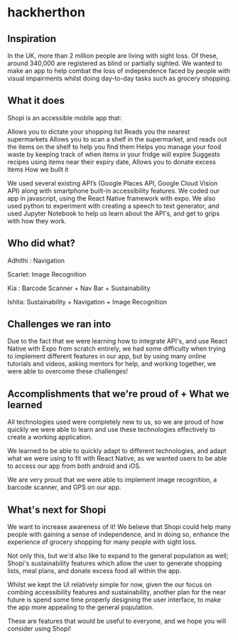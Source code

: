 # hackherthon

## Inspiration

In the UK, more than 2 million people are living with sight loss. Of these, around 340,000 are registered as blind or partially sighted. We wanted to make an app to help combat the loss of independence faced by people with visual impairments whilst doing day-to-day tasks such as grocery shopping.

## What it does

Shopi is an accessible mobile app that:

Allows you to dictate your shopping list
Reads you the nearest supermarkets
Allows you to scan a shelf in the supermarket, and reads out the items on the shelf to help you find them
Helps you manage your food waste by keeping track of when items in your fridge will expire
Suggests recipes using items near their expiry date,
Allows you to donate excess items
How we built it

We used several existing API’s (Google Places API, Google Cloud Vision API) along with smartphone built-in accessibility features. We coded our app in javascript, using the React Native framework with expo. We also used python to experiment with creating a speech to text generator, and used Jupyter Notebook to help us learn about the API's, and get to grips with how they work.

## Who did what?

Adhithi : Navigation

Scarlet: Image Recognition

Kia : Barcode Scanner + Nav Bar + Sustainability

Ishita: Sustainability + Navigation + Image Recognition

## Challenges we ran into

Due to the fact that we were learning how to integrate API's, and use React Native with Expo from scratch entirely, we had some difficulty when trying to implement different features in our app, but by using many online tutorials and videos, asking mentors for help, and working together, we were able to overcome these challenges!

## Accomplishments that we're proud of + What we learned

All technologies used were completely new to us, so we are proud of how quickly we were able to learn and use these technologies effectively to create a working application.

We learned to be able to quickly adapt to different technologies, and adapt what we were using to fit with React Native, as we wanted users to be able to access our app from both android and iOS.

We are very proud that we were able to implement image recognition, a barcode scanner, and GPS on our app.

## What's next for Shopi

We want to increase awareness of it! We believe that Shopi could help many people with gaining a sense of independence, and in doing so, enhance the experience of grocery shopping for many people with sight loss.

Not only this, but we'd also like to expand to the general population as well; Shopi's sustainability features which allow the user to generate shopping lists, meal plans, and donate excess food all within the app.

Whilst we kept the UI relatively simple for now, given the our focus on combing accessibility features and sustainability, another plan for the near future is spend some time properly designing the user interface, to make the app more appealing to the general population.

These are features that would be useful to everyone, and we hope you will consider using Shopi!

